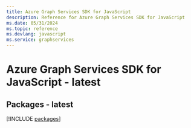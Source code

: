 ```yaml
---
title: Azure Graph Services SDK for JavaScript
description: Reference for Azure Graph Services SDK for JavaScript
ms.date: 05/31/2024
ms.topic: reference
ms.devlang: javascript
ms.service: graphservices
---
```

# Azure Graph Services SDK for JavaScript - latest
## Packages - latest
[!INCLUDE [packages](graph-services-index.md)]
